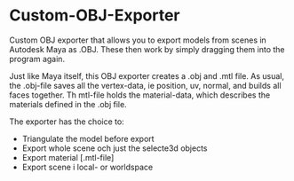 # Custom-OBJ-Exporter
Custom OBJ exporter that allows you to export models from scenes in Autodesk Maya as .OBJ. These then work by simply dragging them into the program again.

Just like Maya itself, this OBJ exporter creates a .obj and .mtl file.
As usual, the .obj-file saves all the vertex-data, ie position, uv, normal, and builds all faces together.
Th mtl-file holds the material-data, which describes the materials defined in the .obj file.

The exporter has the choice to:
- Triangulate the model before export
- Export whole scene och just the selecte3d objects
- Export material [.mtl-file]
- Export scene i local- or worldspace
